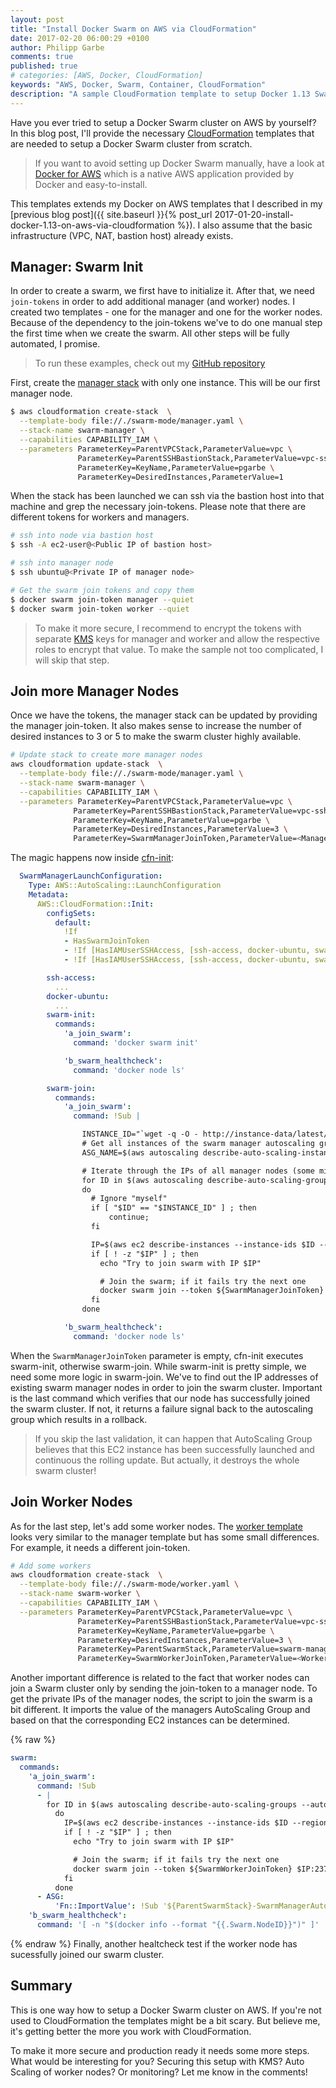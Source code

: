 ```yaml
---
layout: post
title: "Install Docker Swarm on AWS via CloudFormation"
date: 2017-02-20 06:00:29 +0100
author: Philipp Garbe
comments: true
published: true
# categories: [AWS, Docker, CloudFormation]
keywords: "AWS, Docker, Swarm, Container, CloudFormation"
description: "A sample CloudFormation template to setup Docker 1.13 Swarm mode cluster"
---
```


Have you ever tried to setup a Docker Swarm cluster on AWS by yourself? In this blog post, I'll provide the necessary [CloudFormation](https://aws.amazon.com/cloudformation/) templates that are needed to setup a Docker Swarm cluster from scratch.

> If you want to avoid setting up Docker Swarm manually, have a look at [Docker for AWS](https://www.docker.com/products/docker#/AWS) which is a native AWS application provided by Docker and easy-to-install.

This templates extends my Docker on AWS templates that I described in my 
[previous blog post]({{ site.baseurl }}{% post_url 2017-01-20-install-docker-1.13-on-aws-via-cloudformation %}). I also assume that the basic infrastructure (VPC, NAT, bastion host) already exists.


## Manager: Swarm Init
In order to create a swarm, we first have to initialize it. After that, we need `join-tokens` in order to add additional manager (and worker) nodes. I created two templates - one for the manager and one for the worker nodes. Because of the dependency to the join-tokens we've to do one manual step the first time when we create the swarm. All other steps will be fully automated, I promise.

> To run these examples, check out my [GitHub repository](https://github.com/pgarbe/containers_on_aws)

First, create the [manager stack](https://github.com/pgarbe/containers_on_aws/blob/master/swarm-mode/manager.yaml) with only one instance. This will be our first manager node.

```bash
$ aws cloudformation create-stack  \
  --template-body file://./swarm-mode/manager.yaml \
  --stack-name swarm-manager \
  --capabilities CAPABILITY_IAM \
  --parameters ParameterKey=ParentVPCStack,ParameterValue=vpc \
               ParameterKey=ParentSSHBastionStack,ParameterValue=vpc-ssh-bastion \
               ParameterKey=KeyName,ParameterValue=pgarbe \
               ParameterKey=DesiredInstances,ParameterValue=1
```

When the stack has been launched we can ssh via the bastion host into that machine and grep the necessary join-tokens. Please note that there are different tokens for workers and managers.

```bash
# ssh into node via bastion host
$ ssh -A ec2-user@<Public IP of bastion host>

# ssh into manager node 
$ ssh ubuntu@<Private IP of manager node>

# Get the swarm join tokens and copy them
$ docker swarm join-token manager --quiet
$ docker swarm join-token worker --quiet
```

> To make it more secure, I recommend to encrypt the tokens with separate [KMS](https://aws.amazon.com/kms/) keys for manager and worker and allow the respective roles to encrypt that value. To make the sample not too complicated, I will skip that step. 

## Join more Manager Nodes
Once we have the tokens, the manager stack can be updated by providing the manager join-token. It also makes sense to increase the number of desired instances to 3 or 5 to make the swarm cluster highly available.

```bash
# Update stack to create more manager nodes
aws cloudformation update-stack  \
  --template-body file://./swarm-mode/manager.yaml \
  --stack-name swarm-manager \
  --capabilities CAPABILITY_IAM \
  --parameters ParameterKey=ParentVPCStack,ParameterValue=vpc \
              ParameterKey=ParentSSHBastionStack,ParameterValue=vpc-ssh-bastion \
              ParameterKey=KeyName,ParameterValue=pgarbe \
              ParameterKey=DesiredInstances,ParameterValue=3 \
              ParameterKey=SwarmManagerJoinToken,ParameterValue=<Manager Join Token>
```

The magic happens now inside [cfn-init](http://docs.aws.amazon.com/AWSCloudFormation/latest/UserGuide/aws-resource-init.html):

```yaml
  SwarmManagerLaunchConfiguration:
    Type: AWS::AutoScaling::LaunchConfiguration
    Metadata:
      AWS::CloudFormation::Init:
        configSets:
          default:
            !If
            - HasSwarmJoinToken
            - !If [HasIAMUserSSHAccess, [ssh-access, docker-ubuntu, swarm-join], [docker-ubuntu, swarm-join]]
            - !If [HasIAMUserSSHAccess, [ssh-access, docker-ubuntu, swarm-init], [docker-ubuntu, swarm-init]]

        ssh-access:
          ...
        docker-ubuntu:
          ...
        swarm-init:
          commands:
            'a_join_swarm':
              command: 'docker swarm init'

            'b_swarm_healthcheck':
              command: 'docker node ls'

        swarm-join:
          commands:
            'a_join_swarm':
              command: !Sub | 

                INSTANCE_ID="`wget -q -O - http://instance-data/latest/meta-data/instance-id`"
                # Get all instances of the swarm manager autoscaling group
                ASG_NAME=$(aws autoscaling describe-auto-scaling-instances --instance-ids $INSTANCE_ID --region eu-west-1 --query AutoScalingInstances[].AutoScalingGroupName --output text)

                # Iterate through the IPs of all manager nodes (some might not be part of the swarm cluster, so we maybe need several tries)
                for ID in $(aws autoscaling describe-auto-scaling-groups --auto-scaling-group-names $ASG_NAME --region eu-west-1 --query AutoScalingGroups[].Instances[].InstanceId --output text);
                do
                  # Ignore "myself"
                  if [ "$ID" == "$INSTANCE_ID" ] ; then
                      continue;
                  fi

                  IP=$(aws ec2 describe-instances --instance-ids $ID --region eu-west-1 --query Reservations[].Instances[].PrivateIpAddress --output text)
                  if [ ! -z "$IP" ] ; then
                    echo "Try to join swarm with IP $IP"

                    # Join the swarm; if it fails try the next one
                    docker swarm join --token ${SwarmManagerJoinToken} $IP:2377 && break || continue
                  fi
                done

            'b_swarm_healthcheck':
              command: 'docker node ls'
```

When the `SwarmManagerJoinToken` parameter is empty, cfn-init executes swarm-init, otherwise swarm-join. While swarm-init is pretty simple, we need some more logic in swarm-join. We've to find out the IP addresses of existing swarm manager nodes in order to join the swarm cluster. Important is the last command which verifies that our node has successfully joined the swarm cluster. If not, it returns a failure signal back to the autoscaling group which results in a rollback.

> If you skip the last validation, it can happen that AutoScaling Group believes that this EC2 instance has been successfully launched and continuous the rolling update. But actually, it destroys the whole swarm cluster!

## Join Worker Nodes
As for the last step, let's add some worker nodes. The [worker template](https://github.com/pgarbe/containers_on_aws/blob/master/swarm-mode/worker.yaml) looks very similar to the manager template but has some small differences. For example, it needs a different join-token.

```bash
# Add some workers
aws cloudformation create-stack  \
  --template-body file://./swarm-mode/worker.yaml \
  --stack-name swarm-worker \
  --capabilities CAPABILITY_IAM \
  --parameters ParameterKey=ParentVPCStack,ParameterValue=vpc \
               ParameterKey=ParentSSHBastionStack,ParameterValue=vpc-ssh-bastion \
               ParameterKey=KeyName,ParameterValue=pgarbe \
               ParameterKey=DesiredInstances,ParameterValue=3 \
               ParameterKey=ParentSwarmStack,ParameterValue=swarm-manager \
               ParameterKey=SwarmWorkerJoinToken,ParameterValue=<Worker Join Token>
```

Another important difference is related to the fact that worker nodes can join a Swarm cluster only by sending the join-token to a manager node. To get the private IPs of the manager nodes, the script to join the swarm is a bit different. It imports the value of the managers AutoScaling Group and based on that the corresponding EC2 instances can be determined.

{% raw %}

```yaml
swarm:
  commands:
    'a_join_swarm':
      command: !Sub 
      - | 
        for ID in $(aws autoscaling describe-auto-scaling-groups --auto-scaling-group-names ${ASG} --region eu-west-1 --query AutoScalingGroups[].Instances[].InstanceId --output text);
          do
            IP=$(aws ec2 describe-instances --instance-ids $ID --region eu-west-1 --query Reservations[].Instances[].PrivateIpAddress --output text)
            if [ ! -z "$IP" ] ; then
              echo "Try to join swarm with IP $IP"

              # Join the swarm; if it fails try the next one
              docker swarm join --token ${SwarmWorkerJoinToken} $IP:2377 && break || continue
            fi
          done
      - ASG: 
          'Fn::ImportValue': !Sub '${ParentSwarmStack}-SwarmManagerAutoScalingGroup'
    'b_swarm_healthcheck':
      command: '[ -n "$(docker info --format "{{.Swarm.NodeID}}")" ]'
```
{% endraw %}
Finally, another healtcheck test if the worker node has sucessfully joined our swarm cluster.

## Summary
This is one way how to setup a Docker Swarm cluster on AWS. If you're not used to CloudFormation the templates might be a bit scary. But believe me, it's getting better the more you work with CloudFormation. 

To make it more secure and production ready it needs some more steps. What would be interesting for you? Securing this setup with KMS? Auto Scaling of worker nodes? Or monitoring? Let me know in the comments!

